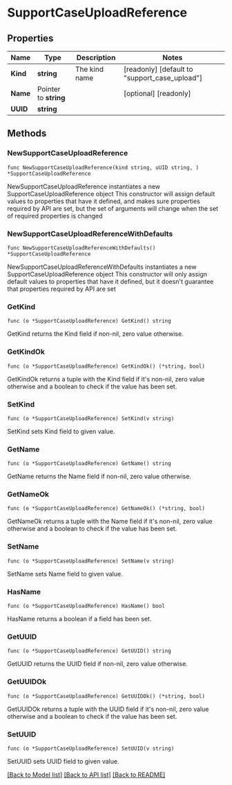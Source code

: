 # SupportCaseUploadReference

## Properties

Name | Type | Description | Notes
------------ | ------------- | ------------- | -------------
**Kind** | **string** | The kind name | [readonly] [default to "support_case_upload"]
**Name** | Pointer to **string** |  | [optional] [readonly] 
**UUID** | **string** |  | 

## Methods

### NewSupportCaseUploadReference

`func NewSupportCaseUploadReference(kind string, uUID string, ) *SupportCaseUploadReference`

NewSupportCaseUploadReference instantiates a new SupportCaseUploadReference object
This constructor will assign default values to properties that have it defined,
and makes sure properties required by API are set, but the set of arguments
will change when the set of required properties is changed

### NewSupportCaseUploadReferenceWithDefaults

`func NewSupportCaseUploadReferenceWithDefaults() *SupportCaseUploadReference`

NewSupportCaseUploadReferenceWithDefaults instantiates a new SupportCaseUploadReference object
This constructor will only assign default values to properties that have it defined,
but it doesn't guarantee that properties required by API are set

### GetKind

`func (o *SupportCaseUploadReference) GetKind() string`

GetKind returns the Kind field if non-nil, zero value otherwise.

### GetKindOk

`func (o *SupportCaseUploadReference) GetKindOk() (*string, bool)`

GetKindOk returns a tuple with the Kind field if it's non-nil, zero value otherwise
and a boolean to check if the value has been set.

### SetKind

`func (o *SupportCaseUploadReference) SetKind(v string)`

SetKind sets Kind field to given value.


### GetName

`func (o *SupportCaseUploadReference) GetName() string`

GetName returns the Name field if non-nil, zero value otherwise.

### GetNameOk

`func (o *SupportCaseUploadReference) GetNameOk() (*string, bool)`

GetNameOk returns a tuple with the Name field if it's non-nil, zero value otherwise
and a boolean to check if the value has been set.

### SetName

`func (o *SupportCaseUploadReference) SetName(v string)`

SetName sets Name field to given value.

### HasName

`func (o *SupportCaseUploadReference) HasName() bool`

HasName returns a boolean if a field has been set.

### GetUUID

`func (o *SupportCaseUploadReference) GetUUID() string`

GetUUID returns the UUID field if non-nil, zero value otherwise.

### GetUUIDOk

`func (o *SupportCaseUploadReference) GetUUIDOk() (*string, bool)`

GetUUIDOk returns a tuple with the UUID field if it's non-nil, zero value otherwise
and a boolean to check if the value has been set.

### SetUUID

`func (o *SupportCaseUploadReference) SetUUID(v string)`

SetUUID sets UUID field to given value.



[[Back to Model list]](../README.md#documentation-for-models) [[Back to API list]](../README.md#documentation-for-api-endpoints) [[Back to README]](../README.md)



